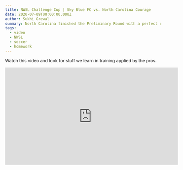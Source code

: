 ```yaml
---
title: NWSL Challenge Cup | Sky Blue FC vs. North Carolina Courage
date: 2020-07-09T00:00:00.000Z
author: Sukhi Grewal
summary: North Carolina finished the Preliminary Round with a perfect record after beating Sky Blue FC.
tags:  
  - video
  - NWSL
  - soccer
  - homework
---  
```


Watch this video and look for stuff we learn in training applied by the pros.

<iframe width="560" height="315" src="https://www.youtube.com/embed/XJP2Run6J6A" frameborder="0" allow="accelerometer; autoplay; encrypted-media; gyroscope; picture-in-picture" allowfullscreen></iframe>
